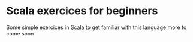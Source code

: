 # Scala exercices for beginners

Some simple exercices in Scala to get familiar with this language
more to come soon
